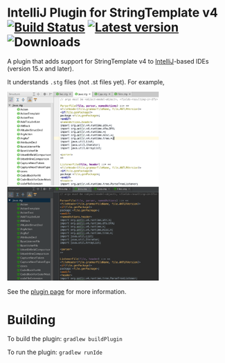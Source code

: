 # IntelliJ Plugin for StringTemplate v4 [![Build Status](https://travis-ci.org/antlr/jetbrains-plugin-st4.svg?branch=master)](https://travis-ci.org/antlr/jetbrains-plugin-st4) [![Latest version](https://img.shields.io/jetbrains/plugin/v/8041.svg?label=latest%20version)](https://plugins.jetbrains.com/plugin/8041-stringtemplate-v4-plugin) ![Downloads](https://img.shields.io/jetbrains/plugin/d/8041.svg)

A plugin that adds support for StringTemplate v4 to [IntelliJ](https://www.jetbrains.com/idea/)-based IDEs (version 15.x and later).

It understands `.stg` files (not .st files yet). For example,

<img src="images/structview.png" width=350>

<img src="images/darcula.png" width=350>

See the [plugin page](https://plugins.jetbrains.com/plugin/8041?pr=) for more information.

# Building

To build the plugin:
`gradlew buildPlugin`

To run the plugin:
`gradlew runIde`
